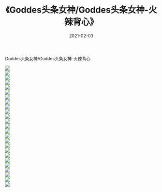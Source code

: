 ﻿---
layout: post
title:  《Goddes头条女神/Goddes头条女神-火辣背心》
date:   2021-02-03
img: http://pic.660000.xyz/1:/网络美图/2021/Goddes头条女神/Goddes头条女神-火辣背心/000.jpg
categories: [美女, 清纯, 唯美]
---

Goddes头条女神/Goddes头条女神-火辣背心

 ![](http://pic.660000.xyz/1:/网络美图/2021/Goddes头条女神/Goddes头条女神-火辣背心/001.jpg) <br>![](http://pic.660000.xyz/1:/网络美图/2021/Goddes头条女神/Goddes头条女神-火辣背心/002.jpg) <br>![](http://pic.660000.xyz/1:/网络美图/2021/Goddes头条女神/Goddes头条女神-火辣背心/003.jpg) <br>![](http://pic.660000.xyz/1:/网络美图/2021/Goddes头条女神/Goddes头条女神-火辣背心/004.jpg) <br>![](http://pic.660000.xyz/1:/网络美图/2021/Goddes头条女神/Goddes头条女神-火辣背心/005.jpg) <br>![](http://pic.660000.xyz/1:/网络美图/2021/Goddes头条女神/Goddes头条女神-火辣背心/006.jpg) <br>![](http://pic.660000.xyz/1:/网络美图/2021/Goddes头条女神/Goddes头条女神-火辣背心/007.jpg) <br>![](http://pic.660000.xyz/1:/网络美图/2021/Goddes头条女神/Goddes头条女神-火辣背心/008.jpg) <br>![](http://pic.660000.xyz/1:/网络美图/2021/Goddes头条女神/Goddes头条女神-火辣背心/009.jpg) <br>![](http://pic.660000.xyz/1:/网络美图/2021/Goddes头条女神/Goddes头条女神-火辣背心/010.jpg) <br>![](http://pic.660000.xyz/1:/网络美图/2021/Goddes头条女神/Goddes头条女神-火辣背心/011.jpg) <br>![](http://pic.660000.xyz/1:/网络美图/2021/Goddes头条女神/Goddes头条女神-火辣背心/012.jpg) <br>![](http://pic.660000.xyz/1:/网络美图/2021/Goddes头条女神/Goddes头条女神-火辣背心/013.jpg) <br>![](http://pic.660000.xyz/1:/网络美图/2021/Goddes头条女神/Goddes头条女神-火辣背心/014.jpg) <br>![](http://pic.660000.xyz/1:/网络美图/2021/Goddes头条女神/Goddes头条女神-火辣背心/015.jpg) <br>![](http://pic.660000.xyz/1:/网络美图/2021/Goddes头条女神/Goddes头条女神-火辣背心/016.jpg) <br>![](http://pic.660000.xyz/1:/网络美图/2021/Goddes头条女神/Goddes头条女神-火辣背心/017.jpg) <br>![](http://pic.660000.xyz/1:/网络美图/2021/Goddes头条女神/Goddes头条女神-火辣背心/018.jpg) <br>![](http://pic.660000.xyz/1:/网络美图/2021/Goddes头条女神/Goddes头条女神-火辣背心/019.jpg) <br>![](http://pic.660000.xyz/1:/网络美图/2021/Goddes头条女神/Goddes头条女神-火辣背心/020.jpg) <br>![](http://pic.660000.xyz/1:/网络美图/2021/Goddes头条女神/Goddes头条女神-火辣背心/021.jpg) <br>![](http://pic.660000.xyz/1:/网络美图/2021/Goddes头条女神/Goddes头条女神-火辣背心/022.jpg) <br>![](http://pic.660000.xyz/1:/网络美图/2021/Goddes头条女神/Goddes头条女神-火辣背心/023.jpg) <br>![](http://pic.660000.xyz/1:/网络美图/2021/Goddes头条女神/Goddes头条女神-火辣背心/024.jpg) <br>![](http://pic.660000.xyz/1:/网络美图/2021/Goddes头条女神/Goddes头条女神-火辣背心/025.jpg) <br>